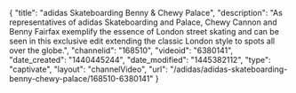 {
    "title": "adidas Skateboarding Benny & Chewy Palace",
    "description": "As representatives of adidas Skateboarding and Palace, Chewy Cannon and Benny Fairfax exemplify the essence of London street skating and can be seen in this exclusive edit extending the classic London style to spots all over the globe.",
    "channelid": "168510",
    "videoid": "6380141",
    "date_created": "1440445244",
    "date_modified": "1445382112",
    "type": "captivate",
    "layout": "channelVideo",
    "url": "\/adidas\/adidas-skateboarding-benny-chewy-palace\/168510-6380141"
}